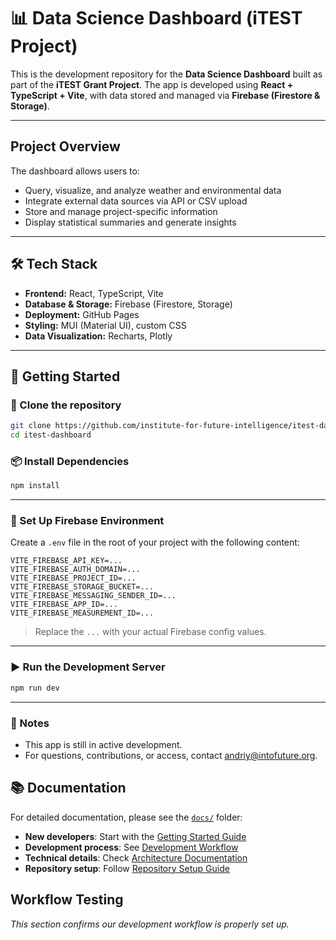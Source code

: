 # 📊 Data Science Dashboard (iTEST Project)

This is the development repository for the **Data Science Dashboard** built as part of the **iTEST Grant Project**. The app is developed using **React + TypeScript + Vite**, with data stored and managed via **Firebase (Firestore & Storage)**.

---

## Project Overview

The dashboard allows users to:
- Query, visualize, and analyze weather and environmental data
- Integrate external data sources via API or CSV upload
- Store and manage project-specific information
- Display statistical summaries and generate insights

---

## 🛠 Tech Stack

- **Frontend:** React, TypeScript, Vite
- **Database & Storage:** Firebase (Firestore, Storage)
- **Deployment:** GitHub Pages
- **Styling:** MUI (Material UI), custom CSS
- **Data Visualization:** Recharts, Plotly

---

## 🚀 Getting Started

### 🔧 Clone the repository
   ```bash
   git clone https://github.com/institute-for-future-intelligence/itest-dashboard.git
   cd itest-dashboard
   ```

### 📦 Install Dependencies

```bash
npm install
```

---

### 🔐 Set Up Firebase Environment

Create a `.env` file in the root of your project with the following content:

```env
VITE_FIREBASE_API_KEY=...
VITE_FIREBASE_AUTH_DOMAIN=...
VITE_FIREBASE_PROJECT_ID=...
VITE_FIREBASE_STORAGE_BUCKET=...
VITE_FIREBASE_MESSAGING_SENDER_ID=...
VITE_FIREBASE_APP_ID=...
VITE_FIREBASE_MEASUREMENT_ID=...
```

> Replace the `...` with your actual Firebase config values.

---

### ▶️ Run the Development Server

```bash
npm run dev
```

---

### 📌 Notes

- This app is still in active development.
- For questions, contributions, or access, contact [andriy@intofuture.org](mailto:andriy@intofuture.org).

## 📚 Documentation

For detailed documentation, please see the [`docs/`](docs/) folder:

- **New developers**: Start with the [Getting Started Guide](docs/01-GETTING-STARTED.md)
- **Development process**: See [Development Workflow](docs/02-DEVELOPMENT-WORKFLOW.md)
- **Technical details**: Check [Architecture Documentation](docs/03-ARCHITECTURE.md)
- **Repository setup**: Follow [Repository Setup Guide](docs/04-REPOSITORY-SETUP.md)
## Workflow Testing

*This section confirms our development workflow is properly set up.*
